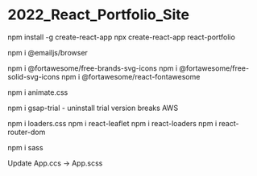 # 2022_React_Portfolio_Site
npm install -g create-react-app
npx create-react-app react-portfolio

npm i @emailjs/browser

npm i @fortawesome/free-brands-svg-icons
npm i @fortawesome/free-solid-svg-icons
npm i @fortawesome/react-fontawesome

npm i animate.css

npm i gsap-trial - uninstall trial version breaks AWS

npm i loaders.css
npm i react-leaflet
npm i react-loaders
npm i react-router-dom

npm i sass

Update App.ccs -> App.scss
